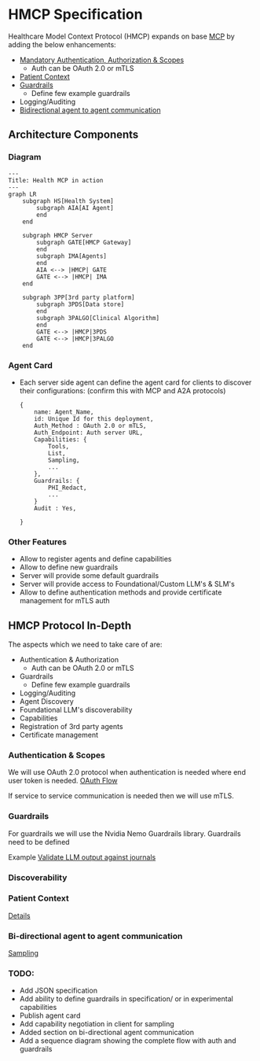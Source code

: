 # HMCP Specification

Healthcare Model Context Protocol (HMCP) expands on base [MCP](https://modelcontextprotocol.io/specification/2025-03-26) by adding the below enhancements:
- [Mandatory Authentication, Authorization & Scopes](#authentication--scopes)
    - Auth can be OAuth 2.0 or mTLS
- [Patient Context](#patient-context)
- [Guardrails](#guardrails)
    - Define few example guardrails
- Logging/Auditing
- [Bidirectional agent to agent communication](#bi-directional-agent-to-agent-communication)

## Architecture Components

### Diagram

```mermaid
---
Title: Health MCP in action
---
graph LR
    subgraph HS[Health System]
        subgraph AIA[AI Agent]
        end
    end

    subgraph HMCP Server
        subgraph GATE[HMCP Gateway]
        end
        subgraph IMA[Agents]
        end
        AIA <--> |HMCP| GATE
        GATE <--> |HMCP| IMA
    end

    subgraph 3PP[3rd party platform]
        subgraph 3PDS[Data store]
        end
        subgraph 3PALGO[Clinical Algorithm]
        end
        GATE <--> |HMCP|3PDS
        GATE <--> |HMCP|3PALGO
    end
```

### Agent Card
- Each server side agent can define the agent card for clients to discover their configurations: (confirm this with MCP and A2A protocols)
    ```
    {
        name: Agent_Name,
        id: Unique Id for this deployment,
        Auth_Method : OAuth 2.0 or mTLS,
        Auth_Endpoint: Auth server URL,
        Capabilities: {
            Tools,
            List,
            Sampling,
            ...
        },
        Guardrails: {
            PHI_Redact,
            ...
        }
        Audit : Yes,

    }
    ```

### Other Features
- Allow to register agents and define capabilities
- Allow to define new guardrails
- Server will provide some default guardrails
- Server will provide access to Foundational/Custom LLM's & SLM's
- Allow to define authentication methods and provide certificate management for mTLS auth

## HMCP Protocol In-Depth

The aspects which we need to take care of are:
- Authentication & Authorization
    - Auth can be OAuth 2.0 or mTLS
- Guardrails
    - Define few example guardrails
- Logging/Auditing
- Agent Discovery
- Foundational LLM's discoverability
- Capabilities
- Registration of 3rd party agents
- Certificate management

### Authentication & Scopes
We will use OAuth 2.0 protocol when authentication is needed where end user token is needed. [OAuth Flow](./auth.md)

If service to service communication is needed then we will use mTLS.

### Guardrails

For guardrails we will use the Nvidia Nemo Guardrails library. Guardrails need to be defined 

Example [Validate LLM output against journals](./guardrails.md)

### Discoverability

### Patient Context

[Details](./context.md)

### Bi-directional agent to agent communication

[Sampling](./sampling.md)

### TODO:

- Add JSON specification
- Add ability to define guardrails in specification/ or in experimental capabilities
- Publish agent card
- Add capability negotiation in client for sampling
- Added section on bi-directional agent communication
- Add a sequence diagram showing the complete flow with auth and guardrails